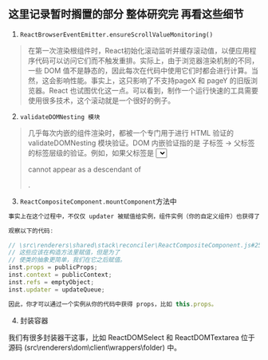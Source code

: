 ## 这里记录暂时搁置的部分 整体研究完 再看这些细节

1. `ReactBrowserEventEmitter.ensureScrollValueMonitoring()`

> 在第一次渲染根组件时，React初始化滚动监听并缓存滚动值，以便应用程序代码可以访问它们而不触发重排。实际上，由于浏览器渲染机制的不同，一些 DOM 值不是静态的，因此每次在代码中使用它们时都会进行计算。当然，这会影响性能。事实上，这只影响了不支持pageX 和 pageY 的旧版浏览器。React 也试图优化这一点。可以看到，制作一个运行快速的工具需要使用很多技术，这个滚动就是一个很好的例子。

2. `validateDOMNesting 模块`

> 几乎每次内嵌的组件渲染时，都被一个专门用于进行 HTML 验证的 validateDOMNesting 模块验证。DOM 内嵌验证指的是 子标签 -> 父标签 的标签层级的验证。例如，如果父标签是 <select>，则子标签应该是以下其中一个标签：option、optgroup 或者 ＃text。这些规则实际上是在 https://html.spec.whatwg.org/multipage/syntax.html#parsing-main-electlect 中定义的。你可能已经看到过这个模块是如何工作的，它像这样报错： <div> cannot appear as a descendant of <p> .

3. `ReactCompositeComponent.mountComponent`方法中

```js
事实上在这个过程中，不仅仅 updater 被赋值给实例，组件实例（你的自定义组件）也获得了继承的 props, context, 和 refs

观察以下的代码:

// \src\renderers\shared\stack\reconciler\ReactCompositeComponent.js#255
// 这些应该在构造方法里赋值，但是为了
// 使类的抽象更简单，我们在它之后赋值。
inst.props = publicProps;
inst.context = publicContext;
inst.refs = emptyObject;
inst.updater = updateQueue;

因此，你才可以通过一个实例从你的代码中获得 props，比如 this.props。
```

4. 封装容器

我们有很多封装器干这事，比如 ReactDOMSelect 和 ReactDOMTextarea 位于源码 (src\renderers\dom\client\wrappers\folder) 中。